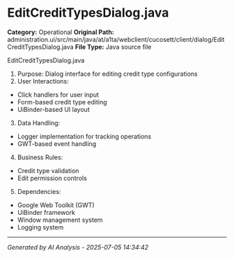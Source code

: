 # EditCreditTypesDialog.java

**Category:** Operational
**Original Path:** administration.ui/src/main/java/at/a1ta/webclient/cucosett/client/dialog/EditCreditTypesDialog.java
**File Type:** Java source file

EditCreditTypesDialog.java
1. Purpose: Dialog interface for editing credit type configurations
2. User Interactions:
- Click handlers for user input
- Form-based credit type editing
- UiBinder-based UI layout
3. Data Handling:
- Logger implementation for tracking operations
- GWT-based event handling
4. Business Rules:
- Credit type validation
- Edit permission controls
5. Dependencies:
- Google Web Toolkit (GWT)
- UiBinder framework
- Window management system
- Logging system

---
*Generated by AI Analysis - 2025-07-05 14:34:42*

